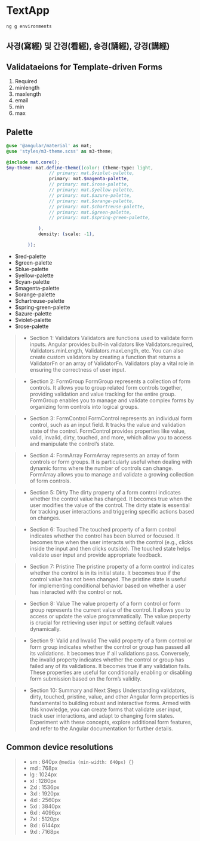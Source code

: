 # TextApp

```base
ng g environments

```

## 사경(寫經) 및 간경(看經), 송경(誦經), 강경(講經)

## Validataeions for Template-driven Forms

1. Required
2. minlength
3. maxlength
4. email
5. min
6. max

## Palette

```scss
@use '@angular/material' as mat;
@use 'styles/m3-theme.scss' as m3-theme;

@include mat.core();
$my-theme: mat.define-theme((color: (theme-type: light,
                // primary: mat.$violet-palette,
                primary: mat.$magenta-palette,
                // primary: mat.$rose-palette,
                // primary: mat.$yellow-palette,
                // primary: mat.$azure-palette,
                // primary: mat.$orange-palette,
                // primary: mat.$chartreuse-palette,
                // primary: mat.$green-palette,
                // primary: mat.$spring-green-palette,

            ),
            density: (scale: -1),

        ));

```

* $red-palette
* $green-palette
* $blue-palette
* $yellow-palette
* $cyan-palette
* $magenta-palette
* $orange-palette
* $chartreuse-palette
* $spring-green-palette
* $azure-palette
* $violet-palette
* $rose-palette

>* Section 1: Validators
Validators are functions used to validate form inputs. Angular provides built-in validators like Validators.required, Validators.minLength, Validators.maxLength, etc. You can also create custom validators by creating a function that returns a ValidatorFn or an array of ValidatorFn. Validators play a vital role in ensuring the correctness of user input.

>* Section 2: FormGroup
FormGroup represents a collection of form controls.
It allows you to group related form controls together, providing validation and value tracking for the entire group.
FormGroup enables you to manage and validate complex forms by organizing form controls into logical groups.

>* Section 3: FormControl
FormControl represents an individual form control, such as an input field.
It tracks the value and validation state of the control.
FormControl provides properties like value, valid, invalid, dirty, touched, and more, which allow you to access and manipulate the control’s state.

>* Section 4: FormArray
FormArray represents an array of form controls or form groups.
It is particularly useful when dealing with dynamic forms where the number of controls can change.
FormArray allows you to manage and validate a growing collection of form controls.

>* Section 5: Dirty
The dirty property of a form control indicates whether the control value has changed.
It becomes true when the user modifies the value of the control.
The dirty state is essential for tracking user interactions and triggering specific actions based on changes.

>* Section 6: Touched
The touched property of a form control indicates whether the control has been blurred or focused.
It becomes true when the user interacts with the control
(e.g., clicks inside the input and then clicks outside).
The touched state helps validate user input and provide appropriate feedback.

>* Section 7: Pristine
The pristine property of a form control indicates whether the control is in its initial state.
It becomes true if the control value has not been changed.
The pristine state is useful for implementing conditional behavior based on whether a user has interacted with the control or not.

>* Section 8: Value
The value property of a form control or form group represents the current value of the control.
It allows you to access or update the value programmatically.
The value property is crucial for retrieving user input or setting default values dynamically.

>* Section 9: Valid and Invalid
The valid property of a form control or form group indicates whether the control or group has passed all its validations.
It becomes true if all validations pass.
Conversely, the invalid property indicates whether the control or group has failed any of its validations.
It becomes true if any validation fails. These properties are useful for conditionally enabling or disabling form submission based on the form’s validity.

>* Section 10: Summary and Next Steps
Understanding validators, dirty, touched, pristine, value, and other Angular form properties is fundamental to building robust and interactive forms. Armed with this knowledge, you can create forms that validate user input, track user interactions, and adapt to changing form states. Experiment with these concepts, explore additional form features, and refer to the Angular documentation for further details.

## Common device resolutions

>* sm : 640px `@media (min-width: 640px) {}`
>* md : 768px
>* lg : 1024px
>* xl : 1280px
>* 2xl : 1536px
>* 3xl : 1920px
>* 4xl : 2560px
>* 5xl : 3840px
>* 6xl : 4096px
>* 7xl : 5120px
>* 8xl : 6144px
>* 9xl : 7168px
